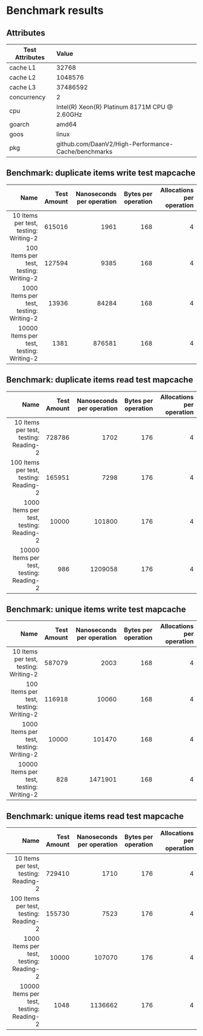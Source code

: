 # Benchmark results

## Attributes

|Test Attributes|Value|
|---------------|:-----|
|cache L1|32768|
|cache L2|1048576|
|cache L3|37486592|
|concurrency|2|
|cpu|Intel(R) Xeon(R) Platinum 8171M CPU @ 2.60GHz|
|goarch|amd64|
|goos|linux|
|pkg|github.com/DaanV2/High-Performance-Cache/benchmarks|

## Benchmark: duplicate items write test mapcache 

|Name|Test Amount|Nanoseconds per operation|Bytes per operation|Allocations per operation|
|----:|---:|---:|---:|---:|
|10 Items per test, testing: Writing-2|615016|1961|168|4|
|100 Items per test, testing: Writing-2|127594|9385|168|4|
|1000 Items per test, testing: Writing-2|13936|84284|168|4|
|10000 Items per test, testing: Writing-2|1381|876581|168|4|

## Benchmark: duplicate items read test mapcache 

|Name|Test Amount|Nanoseconds per operation|Bytes per operation|Allocations per operation|
|----:|---:|---:|---:|---:|
|10 Items per test, testing: Reading-2|728786|1702|176|4|
|100 Items per test, testing: Reading-2|165951|7298|176|4|
|1000 Items per test, testing: Reading-2|10000|101800|176|4|
|10000 Items per test, testing: Reading-2|986|1209058|176|4|

## Benchmark: unique items write test mapcache 

|Name|Test Amount|Nanoseconds per operation|Bytes per operation|Allocations per operation|
|----:|---:|---:|---:|---:|
|10 Items per test, testing: Writing-2|587079|2003|168|4|
|100 Items per test, testing: Writing-2|116918|10060|168|4|
|1000 Items per test, testing: Writing-2|10000|101470|168|4|
|10000 Items per test, testing: Writing-2|828|1471901|168|4|

## Benchmark: unique items read test mapcache 

|Name|Test Amount|Nanoseconds per operation|Bytes per operation|Allocations per operation|
|----:|---:|---:|---:|---:|
|10 Items per test, testing: Reading-2|729410|1710|176|4|
|100 Items per test, testing: Reading-2|155730|7523|176|4|
|1000 Items per test, testing: Reading-2|10000|107070|176|4|
|10000 Items per test, testing: Reading-2|1048|1136662|176|4|

